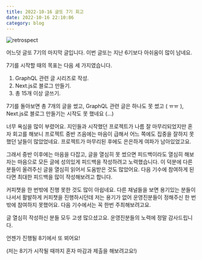 ```yaml
---
title: 2022-10-16 글또 7기 회고
date: 2022-10-16 22:10:86
category: blog
---
```


![retrospect](https://drive.google.com/uc?export=view&id=15X862lsXXNImicOvHWpgd1EjSMaphbL2)

어느덧 글또 7기의 마지막 글입니다. 이번 글또는 지난 6기보다 아쉬움이 많이 남네요.

7기를 시작할 때의 목표는 다음 세 가지였습니다.

1. GraphQL 관련 글 시리즈로 작성.
2. Next.js로 블로그 만들기.
3. 총 15개 이상 글쓰기.

7기를 돌아보면 총 7개의 글을 썼고, GraphQL 관련 글은 하나도 못 썼고 ( ㅠㅠ ), Next.js로 블로그 만들기는 시작도 못 했네요 (...)

너무 욕심을 많이 부렸어요. 지인들과 시작했던 프로젝트가 나름 잘 마무리되었지만 혼자 회고를 해보니 프로젝트 중반 즈음에는 마음이 급해서 어느 쪽에도 집중을 잘하지 못했던 날들이 많았었네요. 프로젝트가 마무리된 후에도 은은하게 여파가 남아있었고요.

그래서 중반 이후에는 마음을 다잡고, 글을 열심히 못 썼으면 피드백이라도 열심히 해보자는 마음으로 모든 글에 성의있게 피드백을 작성하려고 노력했습니다. 이 덕분에 다른 분들이 올려주신 글을 열심히 읽어서 도움받은 것도 많았어요. 다음 기수에 참여하게 된다면 최대한 피드백을 많이 작성해보려고 합니다.

커피챗을 한 번밖에 진행 못한 것도 많이 아쉽네요. 다른 채널들을 보면 용기있는 분들이 나서서 활발하게 커피챗을 진행하시던데 저는 용기가 없어 운영진분들이 정해주신 한 번밖에 참여하지 못했어요. 다음 기수에서는 꼭 한번 주최해보려고요.

글 열심히 작성하신 분들 모두 고생 많으셨고요. 운영진분들의 노력에 정말 감사드립니다.

언젠가 진행될 8기에서 또 뵈어요!

(저는 8기가 시작될 때까지 혼자 마감과 제출을 해보려고요!)
